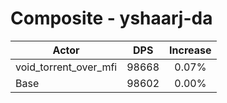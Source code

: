 # Composite - yshaarj-da
| Actor | DPS | Increase |
|---|:---:|:---:|
|void_torrent_over_mfi|98668|0.07%|
|Base|98602|0.00%|
